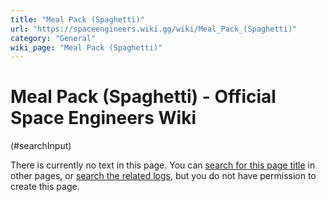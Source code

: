 ```yaml
---
title: "Meal Pack (Spaghetti)"
url: "https://spaceengineers.wiki.gg/wiki/Meal_Pack_(Spaghetti)"
category: "General"
wiki_page: "Meal Pack (Spaghetti)"
---
```


# Meal Pack (Spaghetti) - Official Space Engineers Wiki

(#searchInput)

There is currently no text in this page. You can [search for this page title](https://spaceengineers.wiki.gg/wiki/Special:Search/Meal_Pack_\(Spaghetti\) "Special:Search/Meal Pack (Spaghetti)") in other pages, or [search the related logs](https://spaceengineers.wiki.gg/wiki/Special:Log?page=Meal_Pack_\(Spaghetti\)), but you do not have permission to create this page.